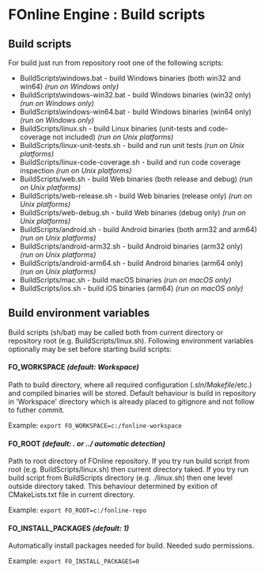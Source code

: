 # FOnline Engine : Build scripts

## Build scripts

For build just run from repository root one of the following scripts:
* BuildScripts\windows.bat - build Windows binaries (both win32 and win64) *(run on Windows only)*
* BuildScripts\windows-win32.bat - build Windows binaries (win32 only) *(run on Windows only)*
* BuildScripts\windows-win64.bat - build Windows binaries (win64 only) *(run on Windows only)*
* BuildScripts/linux.sh - build Linux binaries (unit-tests and code-coverage not included) *(run on Unix platforms)*
* BuildScripts/linux-unit-tests.sh - build and run unit tests *(run on Unix platforms)*
* BuildScripts/linux-code-coverage.sh - build and run code coverage inspection *(run on Unix platforms)*
* BuildScripts/web.sh - build Web binaries (both release and debug) *(run on Unix platforms)*
* BuildScripts/web-release.sh - build Web binaries (release only) *(run on Unix platforms)*
* BuildScripts/web-debug.sh - build Web binaries (debug only) *(run on Unix platforms)*
* BuildScripts/android.sh - build Android binaries (both arm32 and arm64) *(run on Unix platforms)*
* BuildScripts/android-arm32.sh - build Android binaries (arm32 only) *(run on Unix platforms)*
* BuildScripts/android-arm64.sh - build Android binaries (arm64 only) *(run on Unix platforms)*
* BuildScripts/mac.sh - build macOS binaries *(run on macOS only)*
* BuildScripts/ios.sh - build iOS binaries (arm64) *(run on macOS only)*

## Build environment variables

Build scripts (sh/bat) may be called both from current directory or repository root (e.g. BuildScripts/linux.sh).
Following environment variables optionally may be set before starting build scripts:

#### FO_WORKSPACE *(default: Workspace)*

Path to build directory, where all required configuration (_.sln_/_Makefile_/etc.) and compiled binaries will be stored.
Default behaviour is build in repository in 'Workspace' directory which is already placed to gitignore and not follow to futher commit.

Example: `export FO_WORKSPACE=c:/fonline-workspace`

#### FO_ROOT *(default: . or ../ automatic detection)*

Path to root directory of FOnline repository.
If you try run build script from root (e.g. BuildScripts/linux.sh) then current directory taked.
If you try run build script from BuildScripts directory (e.g. ./linux.sh) then one level outside directory taked.
This behaviour determined by exition of CMakeLists.txt file in current directory.

Example: `export FO_ROOT=c:/fonline-repo`

#### FO_INSTALL_PACKAGES *(default: 1)*

Automatically install packages needed for build.
Needed sudo permissions.

Example: `export FO_INSTALL_PACKAGES=0`
